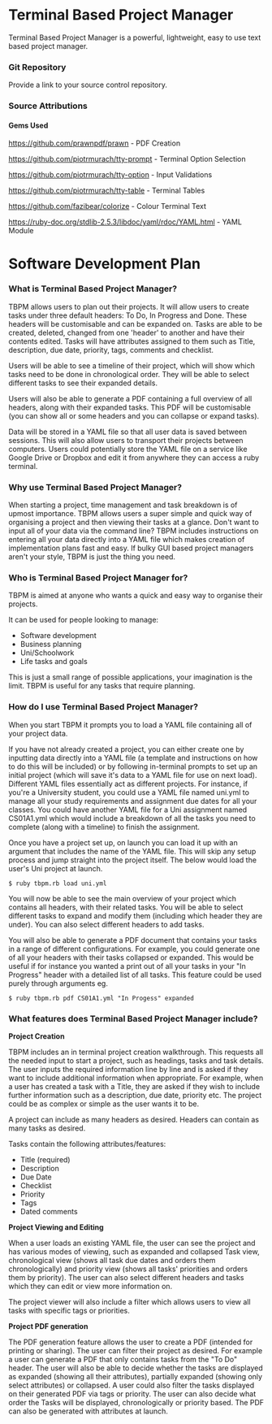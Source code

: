 # Terminal Based Project Manager

Terminal Based Project Manager is a powerful, lightweight, easy to use text based project manager.

### Git Repository

Provide a link to your source control repository.

### Source Attributions

#### Gems Used

https://github.com/prawnpdf/prawn - PDF Creation

https://github.com/piotrmurach/tty-prompt - Terminal Option Selection

https://github.com/piotrmurach/tty-option - Input Validations

https://github.com/piotrmurach/tty-table - Terminal Tables

https://github.com/fazibear/colorize - Colour Terminal Text

https://ruby-doc.org/stdlib-2.5.3/libdoc/yaml/rdoc/YAML.html - YAML Module




# Software Development Plan

### What is Terminal Based Project Manager?

TBPM allows users to plan out their projects. It will allow users to create tasks under three default headers: To Do, In Progress and Done. These headers will be customisable and can be expanded on. Tasks are able to be created, deleted, changed from one 'header' to another and have their contents edited. Tasks will have attributes assigned to them such as Title, description, due date, priority, tags, comments and checklist.

Users will be able to see a timeline of their project, which will show which tasks need to be done in chronological order. They will be able to select different tasks to see their expanded details.

Users will also be able to generate a PDF containing a full overview of all headers, along with their expanded tasks. This PDF will be customisable (you can show all or some headers and you can collapse or expand tasks).

Data will be stored in a YAML file so that all user data is saved between sessions. This will also allow users to transport their projects between computers. Users could potentially store the YAML file on a service like Google Drive or Dropbox and edit it from anywhere they can access a ruby terminal.

### Why use Terminal Based Project Manager?

When starting a project, time management and task breakdown is of upmost importance. TBPM allows users a super simple and quick way of organising a project and then viewing their tasks at a glance. Don't want to input all of your data via the command line? TBPM includes instructions on entering all your data directly into a YAML file which makes creation of implementation plans fast and easy. If bulky GUI based project managers aren't your style, TBPM is just the thing you need.

### Who is Terminal Based Project Manager for?

TBPM is aimed at anyone who wants a quick and easy way to organise their projects.

It can be used for people looking to manage:

- Software development
- Business planning
- Uni/Schoolwork
- Life tasks and goals

This is just a small range of possible applications, your imagination is the limit. TBPM is useful for any tasks that require planning.

### How do I use Terminal Based Project Manager?

When you start TBPM it prompts you to load a YAML file containing all of your project data.

If you have not already created a project, you can either create one by inputting data directly into a YAML file (a template and instructions on how to do this will be included) or by following in-terminal prompts to set up an initial project (which will save it's data to a YAML file for use on next load). Different YAML files essentially act as different projects. For instance, if you're a University student, you could use a YAML file named uni.yml to manage all your study requirements and assignment due dates for all your classes. You could have another YAML file for a Uni assignment named CS01A1.yml which would include a breakdown of all the tasks you need to complete (along with a timeline) to finish the assignment.

Once you have a project set up, on launch you can load it up with an argument that includes the name of the YAML file. This will skip any setup process and jump straight into the project itself. The below would load the user's Uni project at launch.

```
$ ruby tbpm.rb load uni.yml
```

You will now be able to see the main overview of your project which contains all headers, with their related tasks. You will be able to select different tasks to expand and modify them (including which header they are under). You can also select different headers to add tasks.

You will also be able to generate a PDF document that contains your tasks in a range of different configurations. For example, you could generate one of all your headers with their tasks collapsed or expanded. This would be useful if for instance you wanted a print out of all your tasks in your "In Progress" header with a detailed list of all tasks. This feature could be used purely through arguments eg. 

```
$ ruby tbpm.rb pdf CS01A1.yml "In Progess" expanded
```



### What features does Terminal Based Project Manager include? ###

**Project Creation**

TBPM includes an in terminal project creation walkthrough. This requests all the needed input to start a project, such as headings, tasks and task details. The user inputs the required information line by line and is asked if they want to include additional information when appropriate. For example, when a user has created a task with a Title, they are asked if they wish to include further information such as a description, due date, priority etc. The project could be as complex or simple as the user wants it to be.

A project can include as many headers as desired. Headers can contain as many tasks as desired.

Tasks contain the following attributes/features:

- Title (required)
- Description
- Due Date
- Checklist
- Priority
- Tags
- Dated comments

**Project Viewing and Editing**

When a user loads an existing YAML file, the user can see the project and has various modes of viewing, such as expanded and collapsed Task view, chronological view (shows all task due dates and orders them chronologically) and priority view (shows all tasks' priorities and orders them by priority). The user can also select different headers and tasks which they can edit or view more information on.

The project viewer will also include a filter which allows users to view all tasks with specific tags or priorities.

**Project PDF generation**

The PDF generation feature allows the user to create a PDF (intended for printing or sharing). The user can filter their project as desired. For example a user can generate a PDF that only contains tasks from the "To Do" header. The user will also be able to decide whether the tasks are displayed as expanded (showing all their attributes), partially expanded (showing only select attributes) or collapsed. A user could also filter the tasks displayed on their generated PDF via tags or priority. The user can also decide what order the Tasks will be displayed, chronologically or priority based. The PDF can also be generated with attributes at launch.

